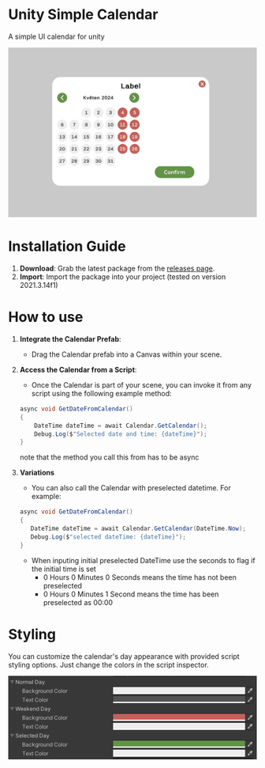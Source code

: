 # Unity Simple Calendar
A simple UI calendar for unity

![Calendar](img/Screenshot.png)

# Installation Guide

1. **Download**: Grab the latest package from the [releases page](https://github.com/yourusername/yourrepository/releases).
2. **Import**: Import the package into your project (tested on version 2021.3.14f1)

# How to use
1. **Integrate the Calendar Prefab**:
   - Drag the Calendar prefab into a Canvas within your scene.

2. **Access the Calendar from a Script**:
   - Once the Calendar is part of your scene, you can invoke it from any script using the following example method:
   ```csharp
   async void GetDateFromCalendar()
   {
       DateTime dateTime = await Calendar.GetCalendar();
       Debug.Log($"Selected date and time: {dateTime}");
   }
   ```
   note that the method you call this from has to be async
3.  **Variations**
      - You can also call the Calendar with preselected datetime. For example:
      ```csharp
      async void GetDateFromCalendar()
      {
         DateTime dateTime = await Calendar.GetCalendar(DateTime.Now);
         Debug.Log($"selected dateTime: {dateTime}");
      }
      ```
      - When inputing initial preselected DateTime use the seconds to flag if the initial time is set
         - 0 Hours 0 Minutes 0 Seconds means the time has not been preselected
         - 0 Hours 0 Minutes 1 Second means the time has been preselected as 00:00

# Styling
You can customize the calendar's day appearance with provided script styling options.
Just change the colors in the script inspector.

![Styles](img/Styles.png)



